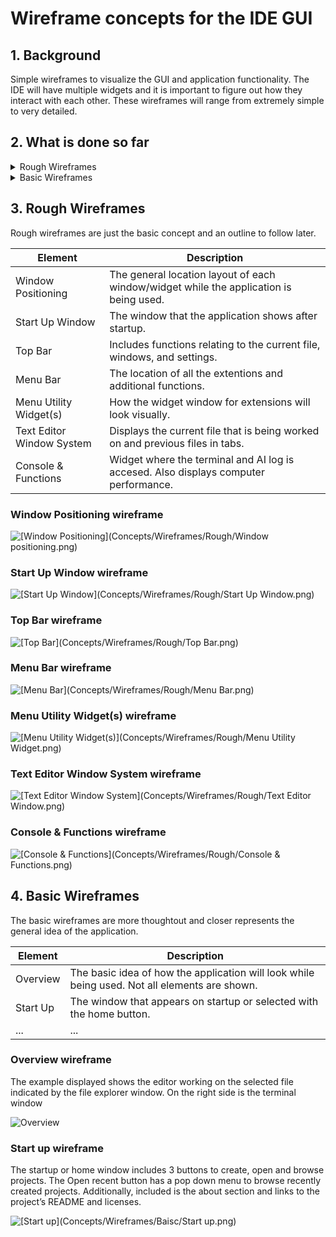 # Wireframe concepts for the IDE GUI
## 1. Background

Simple wireframes to visualize the GUI and application functionality. The IDE will have multiple widgets and it is important to figure out how they interact with each other. These wireframes will range from extremely simple to very detailed.

## 2. What is done so far

<details>
  
<summary>Rough Wireframes</summary>
  
### Elements:
  
- [x] Window Positioning
- [x] Start Up Window
- [x] Top Bar
- [x] Menu Bar
- [x] Menu Utility Widget(s)
- [x] Text Editor Window System
- [x] Console & Functions

</details>

<details>
  
<summary>Basic Wireframes</summary>
  
### Elements:
  
- [x] Overview
- [ ] Start Up
- [ ] File, Edit, Window, Organize(TBD)
- [ ] File explorer
- [ ] Search
- [ ] AI extension
- [ ] Settings
- [ ] Terminal
- [ ] Program monitor

</details>

## 3. Rough Wireframes

Rough wireframes are just the basic concept and an outline to follow later.

| Element | Description |
| --- | --- |
| Window Positioning | The general location layout of each window/widget while the application is being used. |
| Start Up Window | The window that the application shows after startup. |
| Top Bar | Includes functions relating to the current file, windows, and settings. |
| Menu Bar | The location of all the extentions and additional functions. |
| Menu Utility Widget(s) | How the widget window for extensions will look visually. |
| Text Editor Window System | Displays the current file that is being worked on and previous files in tabs. |
| Console & Functions | Widget where the terminal and AI log is accesed. Also displays computer performance. |

### Window Positioning wireframe
![[Window Positioning](Concepts/Wireframes/Rough/Window positioning.png)](https://github.com/HalfasleepDev/pythonIDE-with-AI/blob/0af71b05eead0d851a5d9489348e00246f416d38/Concepts/Wireframes/Rough/Window%20positioning.png)

### Start Up Window wireframe
![[Start Up Window](Concepts/Wireframes/Rough/Start Up Window.png)](https://github.com/HalfasleepDev/pythonIDE-with-AI/blob/0af71b05eead0d851a5d9489348e00246f416d38/Concepts/Wireframes/Rough/Start%20Up%20Window.png)

### Top Bar wireframe
![[Top Bar](Concepts/Wireframes/Rough/Top Bar.png)](https://github.com/HalfasleepDev/pythonIDE-with-AI/blob/0af71b05eead0d851a5d9489348e00246f416d38/Concepts/Wireframes/Rough/Top%20Bar.png)

### Menu Bar wireframe
![[Menu Bar](Concepts/Wireframes/Rough/Menu Bar.png)](https://github.com/HalfasleepDev/pythonIDE-with-AI/blob/0af71b05eead0d851a5d9489348e00246f416d38/Concepts/Wireframes/Rough/Menu%20Bar.png)

### Menu Utility Widget(s) wireframe
![[Menu Utility Widget(s)](Concepts/Wireframes/Rough/Menu Utility Widget.png)](https://github.com/HalfasleepDev/pythonIDE-with-AI/blob/0af71b05eead0d851a5d9489348e00246f416d38/Concepts/Wireframes/Rough/Menu%20Utility%20Widget.png)

### Text Editor Window System wireframe
![[Text Editor Window System](Concepts/Wireframes/Rough/Text Editor Window.png)](https://github.com/HalfasleepDev/pythonIDE-with-AI/blob/0af71b05eead0d851a5d9489348e00246f416d38/Concepts/Wireframes/Rough/Text%20Editor%20Window.png)

### Console & Functions wireframe
![[Console & Functions](Concepts/Wireframes/Rough/Console & Functions.png)](https://github.com/HalfasleepDev/pythonIDE-with-AI/blob/0af71b05eead0d851a5d9489348e00246f416d38/Concepts/Wireframes/Rough/Console%20&%20Functions.png)

## 4. Basic Wireframes

The basic wireframes are more thoughtout and closer represents the general idea of the application.

| Element | Description |
| --- | --- |
| Overview | The basic idea of how the application will look while being used. Not all elements are shown. | 
| Start Up | The window that appears on startup or selected with the home button. |
| ... | ... |

### Overview wireframe
The example displayed shows the editor working on the selected file indicated by the file explorer window. On the right side is the terminal window

![[Overview](Concepts/Wireframes/Baisc/Overview.png)](https://github.com/HalfasleepDev/pythonIDE-with-AI/blob/1b099cb10556c6d5d0b1e6a28b4bd0263e964010/Concepts/Wireframes/Baisc/Overview.png)

### Start up wireframe
The startup or home window includes 3 buttons to create, open and browse projects. The Open recent button has a pop down menu to browse recently created projects. Additionally, included is the about section and links to the project’s README and licenses.

![[Start up](Concepts/Wireframes/Baisc/Start up.png)](https://github.com/HalfasleepDev/pythonIDE-with-AI/blob/1f746598aa34598fdbb05149f125f5de8e1ab52d/Concepts/Wireframes/Baisc/Start%20up.png)

